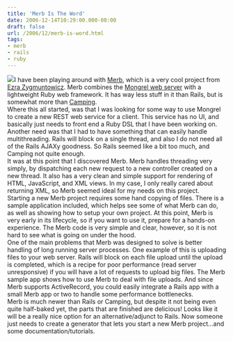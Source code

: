 ```yaml
---
title: 'Merb Is The Word'
date: 2006-12-14T10:29:00.000-08:00
draft: false
url: /2006/12/merb-is-word.html
tags: 
- merb
- rails
- ruby
---
```


[![](http://www.reproducts.de/museum/2001/0102_peewee/peewee.jpg)](http://www.reproducts.de/museum/2001/0102_peewee/peewee.jpg)I have been playing around with [Merb](http://merb.rubyforge.org/), which is a very cool project from [Ezra Zygmuntowicz](http://brainspl.at/). Merb combines the [Mongrel web server](http://mongrel.rubyforge.org/) with a lightweight Ruby web framework. It has way less stuff in it than Rails, but is somewhat more than [Camping](http://redhanded.hobix.com/bits/campingAMicroframework.html).  
Where this all started, was that I was looking for some way to use Mongrel to create a new REST web service for a client. This service has no UI, and basically just needs to front end a Ruby DSL that I have been working on. Another need was that I had to have something that can easily handle multithreading. Rails will block on a single thread, and also I do not need all of the Rails AJAXy goodness. So Rails seemed like a bit too much, and Camping not quite enough.  
It was at this point that I discovered Merb. Merb handles threading very simply, by dispatching each new request to a new controller created on a new thread. It also has a very clean and simple support for rendering of HTML, JavaScript, and XML views. In my case, I only really cared about returning XML, so Merb seemed ideal for my needs on this project.  
Starting a new Merb project requires some hand copying of files. There is a sample application included, which helps see some of what Merb can do, as well as showing how to setup your own project. At this point, Merb is very early in its lifecycle, so if you want to use it, prepare for a hands-on experience. The Merb code is very simple and clear, however, so it is not hard to see what is going on under the hood.  
One of the main problems that Merb was designed to solve is better handling of long running server processes. One example of this is uploading files to your web server. Rails will block on each file upload until the upload is completed, which is a recipe for poor performance (read server unresponsive) if you will have a lot of requests to upload big files. The Merb sample app shows how to use Merb to deal with file uploads. And since Merb supports ActiveRecord, you could easily integrate a Rails app with a small Merb app or two to handle some performance bottlenecks.  
Merb is much newer than Rails or Camping, but despite it not being even quite half-baked yet, the parts that are finished are delicious! Looks like it will be a really nice option for an alternative/adjunct to Rails. Now someone just needs to create a generator that lets you start a new Merb project...and some documentation/tutorials.